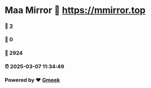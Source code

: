 # Maa Mirror :link: https://mmirror.top 
### :page_facing_up: [3](https://mmirror.top/tag.html) 
### :speech_balloon: 0 
### :hibiscus: 2924 
### :alarm_clock: 2025-03-07 11:34:49 
### Powered by :heart: [Gmeek](https://github.com/Meekdai/Gmeek)

